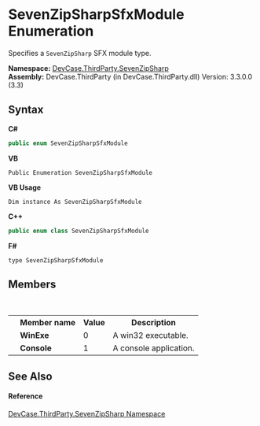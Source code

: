 # SevenZipSharpSfxModule Enumeration
 

Specifies a `SevenZipSharp` SFX module type.

**Namespace:**&nbsp;<a href="N_DevCase_ThirdParty_SevenZipSharp">DevCase.ThirdParty.SevenZipSharp</a><br />**Assembly:**&nbsp;DevCase.ThirdParty (in DevCase.ThirdParty.dll) Version: 3.3.0.0 (3.3)

## Syntax

**C#**<br />
``` C#
public enum SevenZipSharpSfxModule
```

**VB**<br />
``` VB
Public Enumeration SevenZipSharpSfxModule
```

**VB Usage**<br />
``` VB Usage
Dim instance As SevenZipSharpSfxModule
```

**C++**<br />
``` C++
public enum class SevenZipSharpSfxModule
```

**F#**<br />
``` F#
type SevenZipSharpSfxModule
```


## Members
&nbsp;<table><tr><th></th><th>Member name</th><th>Value</th><th>Description</th></tr><tr><td /><td target="F:DevCase.ThirdParty.SevenZipSharp.SevenZipSharpSfxModule.WinExe">**WinExe**</td><td>0</td><td>A win32 executable.</td></tr><tr><td /><td target="F:DevCase.ThirdParty.SevenZipSharp.SevenZipSharpSfxModule.Console">**Console**</td><td>1</td><td>A console application.</td></tr></table>

## See Also


#### Reference
<a href="N_DevCase_ThirdParty_SevenZipSharp">DevCase.ThirdParty.SevenZipSharp Namespace</a><br />